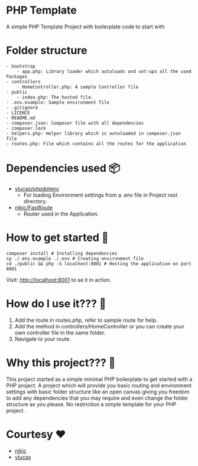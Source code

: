 # PHP Template

A simple PHP Template Project with boilerplate code to start with

# Folder structure
    - bootstrap
        - app.php: Library loader which autoloads and set-ups all the used Packages
    - controllers
        - HomeController.php: A sample Controller file
    - public
        - index.php: The hosted file.
    - .env.example: Sample environment file
    - .gitignore
    - LICENCE
    - README.md
    - composer.json: Composer file with all dependencies
    - composer.lock
    - helpers.php: Helper library which is autoloaded in composer.json file
    - routes.php: File which contains all the routes for the application

# Dependencies used :package:
- [vlucas/phpdotenv](https://github.com/vlucas/phpdotenv)
    - For loading Environment settings from a .env file in Project root directory.
- [nikic/FastRoute](https://github.com/nikic/FastRoute)
    - Router used in the Application.

# How to get started :rocket:
    composer install # Installing dependencies
    cp ./.env.example ./.env # Creating environment file
    cd ./public && php -S localhost:8001 # Hosting the application on port 8001

Visit: [http://localhost:8001](http://localhost:8001) to se it in action.

# How do I use it??? :thinking:
1. Add the route in routes.php, refer to sample route for help.
2. Add the method in controllers/HomeController or you can create your own controller file in the same folder.
3. Navigate to your route.

# Why this project??? :thinking:
This project started as a simple minimal PHP boilerplate to get started with a PHP project. A project which will provide you basic routing and environment settings with basic folder structure like an open canvas giving you freedom to add any dependencies that you may require and even change the folder structure as you please. No restriction a simple template for your PHP project.

# Courtesy :heart:
- [nikic](https://github.com/nikic/FastRoute)
- [vlucas](https://github.com/vlucas)
